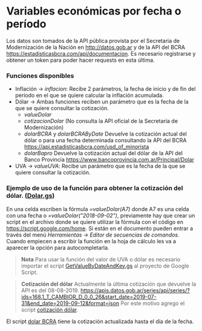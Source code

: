 # Variables económicas por fecha o período

Los datos son tomados de la API pública provista por el Secretaria de Modernización de la Nación en http://datos.gob.ar y de la API del BCRA https://estadisticasbcra.com/api/documentacion. Es necesario registrarse y obtener un token para poder hacer requests en esta última.

### Funciones disponibles

* Inflación -> *inflacion*: Recibe 2 parámetros, la fecha de inicio y de fin del período en el que se quiere calcular la inflación acumulada.
* Dólar -> Ambas funciones reciben un parámetro que es la fecha de la que se quiere consultar la cotización.
  * *valueDolar*
  * *cotizacionDolar* (No consulta la API oficial de la Secretaría de Modernización)
  * *dolarBCRA* y *dolarBCRAByDate* Devuelve la cotización actual del dólar o para una fecha determinada consultando la API del BCRA  https://api.estadisticasbcra.com/usd_of_minorista
  * *dolarBapro* Devuelve la cotización actual del dólar de la API del Banco Provincia https://www.bancoprovincia.com.ar/Principal/Dolar
* UVA -> *valueUVA*: Recibe un parámetro que es la fecha de la que se quiere consultar la cotización.

### Ejemplo de uso de la función para obtener la cotización del dólar. ([Dolar.gs](../master/Dolar.gs))
En una celda escriben la fórmula *=valueDolar(A7)* donde A7 es una celda con una fecha o *=valueDolar("2018-09-02")*, previamente hay que crear un script en el archivo donde se quiere utilizar la fórmula con el código en https://script.google.com/home. Si están en el documento pueden entrar a través del menú *Herramientas -> Editor de secuencias de comandos*. Cuando empiecen a escribir la función en la hoja de cálculo les va a aparecer la opción para autocompletarla.

> **Nota**
Para usar la función del valor de UVA o dólar es necesario importar el script [GetValueByDateAndKey.gs](../master/GetValueByDateAndKey.gs) al proyecto de Google Script.

> **Cotización del dólar**
Actualmente la última cotización que devuelve la API es del 08-08-2019. https://apis.datos.gob.ar/series/api/series/?ids=168.1_T_CAMBIOR_D_0_0_26&start_date=2019-07-31&end_date=2019-09-12&format=json
Por este motivo agrego el script [cotización dólar](../master/CotizacionDolar.gs).

El script [dolar BCRA](../master/DolarApiBCRA.gs) tiene la cotización actualizada hasta el día de la fecha.

